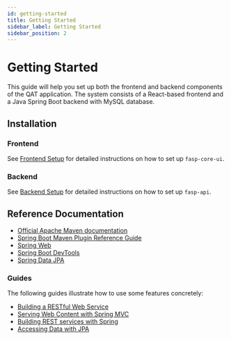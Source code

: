 ```yaml
---
id: getting-started
title: Getting Started
sidebar_label: Getting Started
sidebar_position: 2
---
```


# Getting Started

This guide will help you set up both the frontend and backend components of the QAT application. The system consists of a React-based frontend and a Java Spring Boot backend with MySQL database.

## Installation

### Frontend

See [Frontend Setup](./installation/developer/fasp-core-ui.md) for detailed instructions on how to set up `fasp-core-ui`.

### Backend

See [Backend Setup](./installation/developer/fasp-api.md) for detailed instructions on how to set up `fasp-api`.

## Reference Documentation

* [Official Apache Maven documentation](https://maven.apache.org/guides/index.html)
* [Spring Boot Maven Plugin Reference Guide](https://docs.spring.io/spring-boot/docs/2.2.1.RELEASE/maven-plugin/)
* [Spring Web](https://docs.spring.io/spring-boot/docs/2.2.1.RELEASE/reference/htmlsingle/#boot-features-developing-web-applications)
* [Spring Boot DevTools](https://docs.spring.io/spring-boot/docs/2.2.1.RELEASE/reference/htmlsingle/#using-boot-devtools)
* [Spring Data JPA](https://docs.spring.io/spring-boot/docs/2.2.1.RELEASE/reference/htmlsingle/#boot-features-jpa-and-spring-data)

### Guides
The following guides illustrate how to use some features concretely:

* [Building a RESTful Web Service](https://spring.io/guides/gs/rest-service/)
* [Serving Web Content with Spring MVC](https://spring.io/guides/gs/serving-web-content/)
* [Building REST services with Spring](https://spring.io/guides/tutorials/bookmarks/)
* [Accessing Data with JPA](https://spring.io/guides/gs/accessing-data-jpa/)